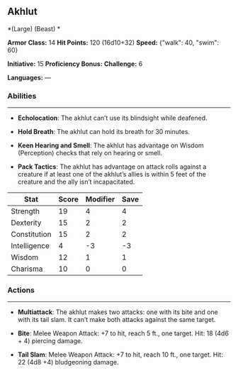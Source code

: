 ## Akhlut
*(Large) (Beast) *

**Armor Class:** 14
**Hit Points:** 120 (16d10+32)
**Speed:** {"walk": 40, "swim": 60}

**Initiative:** 15
**Proficiency Bonus:**
**Challenge:** 6

**Languages:** —

### Abilities
 --- 
- **Echolocation**: The akhlut can’t use its blindsight while deafened.

- **Hold Breath**: The akhlut can hold its breath for 30 minutes.

- **Keen Hearing and Smell**: The akhlut has advantage on Wisdom (Perception) checks that rely on hearing or smell.

- **Pack Tactics**: The akhlut has advantage on attack rolls against a creature if at least one of the akhlut’s allies is within 5 feet of the creature and the ally isn’t incapacitated.



| Stat | Score | Modifier | Save |
| ---- | ---- | ---- | ---- |
| Strength | 19 | 4 | 4 |
| Dexterity | 15 | 2 | 2 |
| Constitution | 15 | 2 | 2 |
| Intelligence | 4 | -3 | -3 |
| Wisdom | 12 | 1 | 1 |
| Charisma | 10 | 0 | 0 |

### Actions
 --- 
- **Multiattack**: The akhlut makes two attacks: one with its bite and one with its tail slam. It can’t make both attacks against the same target.

- **Bite**: Melee Weapon Attack: +7 to hit, reach 5 ft., one target. Hit: 18 (4d6 + 4) piercing damage.

- **Tail Slam**: Melee Weapon Attack: +7 to hit, reach 10 ft., one target. Hit: 22 (4d8 +4) bludgeoning damage.


